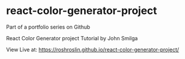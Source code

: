 # react-color-generator-project
Part of a portfolio series on Github

React Color Generator project
Tutorial by John Smilga



View Live at: https://roshroslin.github.io/react-color-generator-project/
